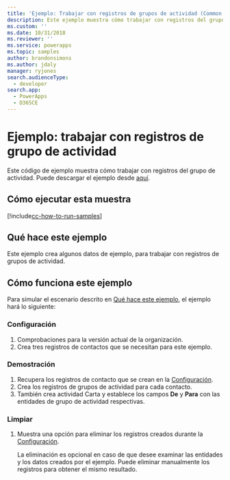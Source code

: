 ```yaml
---
title: 'Ejemplo: Trabajar con registros de grupos de actividad (Common Data Service para aplicaciones) | Microsoft Docs'
description: Este ejemplo muestra cómo trabajar con registros del grupo de actividad.
ms.custom: ''
ms.date: 10/31/2018
ms.reviewer: ''
ms.service: powerapps
ms.topic: samples
author: brandonsimons
ms.author: jdaly
manager: ryjones
search.audienceType:
  - developer
search.app:
  - PowerApps
  - D365CE
---
```

# <a name="sample-work-with-activity-party-records"></a>Ejemplo: trabajar con registros de grupo de actividad

<!-- https://docs.microsoft.com/en-us/dynamics365/customer-engagement/developer/sample-work-activity-party-records -->

Este código de ejemplo muestra cómo trabajar con registros del grupo de actividad. Puede descargar el ejemplo desde [aquí](https://github.com/Microsoft/PowerApps-Samples/tree/master/cds/orgsvc/C%23/ActivityPartyRecords).

## <a name="how-to-run-this-sample"></a>Cómo ejecutar esta muestra

[!include[cc-how-to-run-samples](../../includes/cc-how-to-run-samples.md)]

## <a name="what-this-sample-does"></a>Qué hace este ejemplo

Este ejemplo crea algunos datos de ejemplo, para trabajar con registros de grupos de actividad. 

## <a name="how-this-sample-works"></a>Cómo funciona este ejemplo

Para simular el escenario descrito en [Qué hace este ejemplo](#what-this-sample-does), el ejemplo hará lo siguiente:

### <a name="setup"></a>Configuración

1. Comprobaciones para la versión actual de la organización.
1. Crea tres registros de contactos que se necesitan para este ejemplo.


### <a name="demonstrate"></a>Demostración

1. Recupera los registros de contacto que se crean en la [Configuración](#setup). 
2. Crea los registros de grupos de actividad para cada contacto.
3. También crea actividad Carta y establece los campos **De** y **Para** con las entidades de grupo de actividad respectivas.

### <a name="clean-up"></a>Limpiar

1. Muestra una opción para eliminar los registros creados durante la [Configuración](#setup).

    La eliminación es opcional en caso de que desee examinar las entidades y los datos creados por el ejemplo. Puede eliminar manualmente los registros para obtener el mismo resultado.
